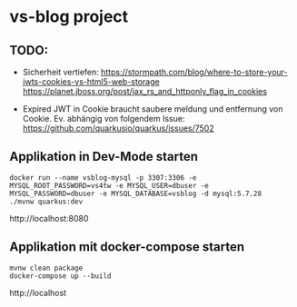 # vs-blog project
## TODO:  

- Sicherheit vertiefen:
https://stormpath.com/blog/where-to-store-your-jwts-cookies-vs-html5-web-storage  
https://planet.jboss.org/post/jax_rs_and_httponly_flag_in_cookies  

- Expired JWT in Cookie braucht saubere meldung und entfernung von Cookie. Ev. abhängig von folgendem Issue:  
https://github.com/quarkusio/quarkus/issues/7502  


## Applikation in Dev-Mode starten
```
docker run --name vsblog-mysql -p 3307:3306 -e MYSQL_ROOT_PASSWORD=vs4tw -e MYSQL_USER=dbuser -e MYSQL_PASSWORD=dbuser -e MYSQL_DATABASE=vsblog -d mysql:5.7.28
./mvnw quarkus:dev
```
http://localhost:8080

## Applikation mit docker-compose starten

    mvnw clean package
    docker-compose up --build

http://localhost